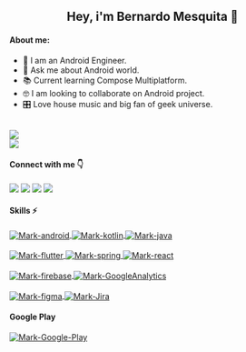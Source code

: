 

<h2 align="center" >Hey, i'm Bernardo Mesquita 👋</h2>

#### About me:
- 📱 I am an Android Engineer.
- 📑 Ask me about Android world.
- 📚 Current learning Compose Multiplatform.
- 🤓 I am looking to collaborate on Android project.
- :control_knobs: Love house music and big fan of geek universe.



<a href="https://github.com/bmmesquita">
  <br>
  <img src="https://github-readme-stats.vercel.app/api?username=bmmesquita&show_icons=true&include_all_commits=true&count_private=true&theme=cobalt"/>
  <br>
  <img src="https://github-readme-stats.vercel.app/api/top-langs/?username=bmmesquita&layout=compact&langs_count=7&theme=cobalt"/>
</a>

#### Connect with me 👇

<div>
  <a href="https://www.linkedin.com/in/bernardo-mesquita/" target="_blank"><img src="https://img.shields.io/badge/LinkedIn-0077B5?style=for-the-badge&logo=linkedin&logoColor=white" target="_blank"></a> 
  <a href = "https://medium.com/@bmmesquita"><img src="https://img.shields.io/badge/Medium-12100E?style=for-the-badge&logo=medium&logoColor=white" target="_blank"></a>
  <a href = "https://dev.to/bmmesquita"><img src="https://img.shields.io/badge/dev.to-0A0A0A?style=for-the-badge&logo=devdotto&logoColor=white" target="_blank"></a>
  <a href = "mailto:bernardomesquitaca@gmail.com"><img src="https://img.shields.io/badge/Gmail-D14836?style=for-the-badge&logo=gmail&logoColor=white" target="_blank"></a>
</div>
 
#### Skills ⚡
<div style="display: inline_block">
   <a href="https://github.com/bmmesquita">
      <img align="center" alt="Mark-android"  src="https://img.shields.io/badge/Android-3DDC84?style=for-the-badge&logo=android&logoColor=white">
      <img align="center" alt="Mark-kotlin" src="https://img.shields.io/badge/Kotlin-0095D5?&style=for-the-badge&logo=kotlin&logoColor=white">
      <img align="center" alt="Mark-java" src="https://img.shields.io/badge/Java-ED8B00?style=for-the-badge&logo=openjdk&logoColor=white">
  </a>
</div>
<br>
<div style="display: inline_block">
   <a href="https://github.com/bmmesquita">
       <img align="center" alt="Mark-flutter" src="https://img.shields.io/badge/Flutter-065798?style=for-the-badge&logo=flutter&logoColor=white">
      <img align="center" alt="Mark-spring"  src="https://img.shields.io/badge/Spring%20Boot-69AD3C?style=for-the-badge&logo=spring&logoColor=white">
      <img align="center" alt="Mark-react" src="https://img.shields.io/badge/React-087A9F?style=for-the-badge&logo=react&logoColor=white">
    </a>
</div>
  <br>
<div style="display: inline_block">
   <a href="https://github.com/bmmesquita">
  <img align="center" alt="Mark-firebase" src="https://img.shields.io/badge/firebase-ffca28?style=for-the-badge&logo=firebase&logoColor=black">
  <img align="center" alt="Mark-GoogleAnalytics" src="https://img.shields.io/badge/Google%20Analytics-E37400?style=for-the-badge&logo=google%20analytics&logoColor=white">
  </a>
</div>
  <br>
<div style="display: inline_block">
   <a href="https://github.com/bmmesquita">
  <img align="center" alt="Mark-figma" src="https://img.shields.io/badge/Figma-F24E1E?style=for-the-badge&logo=figma&logoColor=white">
  <img align="center" alt="Mark-Jira" src="https://img.shields.io/badge/Jira-0052CC?style=for-the-badge&logo=Jira&logoColor=white">
  </a>
</div>

#### Google Play
<div style="display: inline_block">
   <a href="https://play.google.com/store/apps/developer?id=Mesk+Labs">
  <img align="center" alt="Mark-Google-Play"  src="https://img.shields.io/badge/Google_Play-4285F4?style=for-the-badge&logo=googleplay">
  </a>
</div>
 
